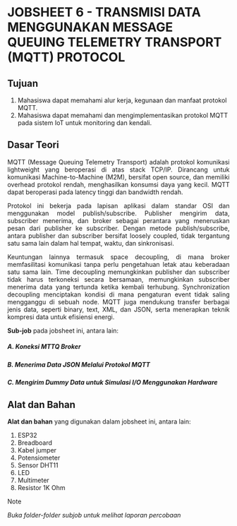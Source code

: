 # JOBSHEET 6 -  TRANSMISI DATA MENGGUNAKAN MESSAGE QUEUING TELEMETRY TRANSPORT (MQTT) PROTOCOL
## Tujuan
1) Mahasiswa dapat memahami alur kerja, kegunaan dan manfaat protokol MQTT.
2) Mahasiswa dapat memahami dan mengimplementasikan protokol MQTT 
pada sistem IoT untuk monitoring dan kendali.


## Dasar Teori
<p align="justify">MQTT (Message Queuing Telemetry Transport) adalah protokol komunikasi lightweight yang beroperasi di atas stack TCP/IP. Dirancang untuk komunikasi Machine-to-Machine (M2M), bersifat open source, dan memiliki overhead protokol rendah, menghasilkan konsumsi daya yang kecil. MQTT dapat beroperasi pada latency tinggi dan bandwidth rendah.

<p align="justify">Protokol ini bekerja pada lapisan aplikasi dalam standar OSI dan menggunakan model publish/subscribe. Publisher mengirim data, subscriber menerima, dan broker sebagai perantara yang meneruskan pesan dari publisher ke subscriber. Dengan metode publish/subscribe, antara publisher dan subscriber bersifat loosely coupled, tidak tergantung satu sama lain dalam hal tempat, waktu, dan sinkronisasi.

<p align="justify">Keuntungan lainnya termasuk space decoupling, di mana broker memfasilitasi komunikasi tanpa perlu pengetahuan letak atau keberadaan satu sama lain. Time decoupling memungkinkan publisher dan subscriber tidak harus terkoneksi secara bersamaan, memungkinkan subscriber menerima data yang tertunda ketika kembali terhubung. Synchronization decoupling menciptakan kondisi di mana pengaturan event tidak saling mengganggu di sebuah node. MQTT juga mendukung transfer berbagai jenis data, seperti binary, text, XML, dan JSON, serta menerapkan teknik kompresi data untuk efisiensi energi.</p>

**Sub-job** pada jobsheet ini, antara lain:
##### A. Koneksi MTTQ Broker
##### B. Menerima Data JSON Melalui Protokol MQTT
##### C. Mengirim Dummy Data untuk Simulasi I/O Menggunakan Hardware


## Alat dan Bahan
**Alat dan bahan** yang digunakan dalam jobsheet ini, antara lain:
1) ESP32
2) Breadboard
3) Kabel jumper
4) Potensiometer
5) Sensor DHT11
6) LED
7) Multimeter
8) Resistor 1K Ohm


> [!NOTE]  
> *Buka folder-folder subjob untuk melihat laporan percobaan*
